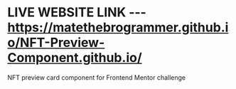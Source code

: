 # LIVE WEBSITE LINK --- https://matethebrogrammer.github.io/NFT-Preview-Component.github.io/
NFT preview card component for Frontend Mentor challenge
